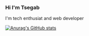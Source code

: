 ### Hi I'm Tsegab
I'm tech enthusiat and web developer


[![Anurag's GitHub stats](https://github-readme-stats.vercel.app/api?username=Tesfaye1047)](https://github.com/anuraghazra/github-readme-stats)
